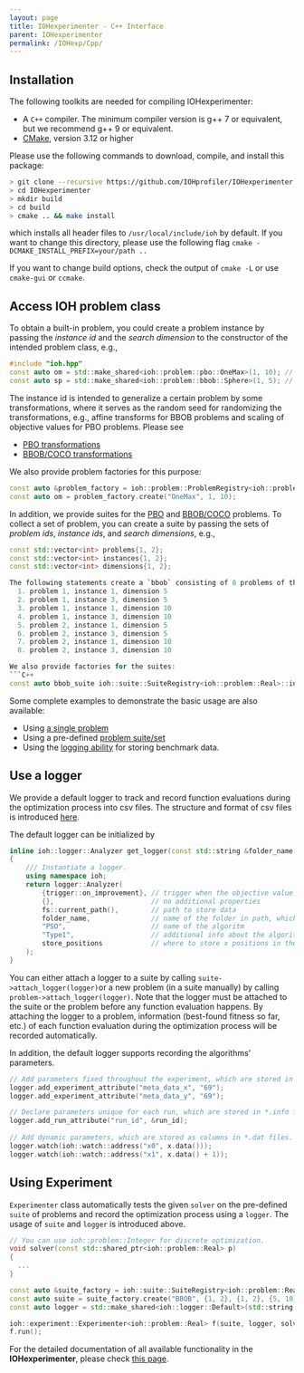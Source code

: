 ```yaml
---
layout: page
title: IOHexperimenter - C++ Interface
parent: IOHexperimenter
permalink: /IOHexp/Cpp/
--- 
```


## Installation

The following toolkits are needed for compiling IOHexperimenter:

* A `C++` compiler. The minimum compiler version is g++ 7 or equivalent, but we recommend g++ 9 or equivalent.
* [CMake](https://cmake.org), version 3.12 or higher

Please use the following commands to download, compile, and install this package:

```sh
> git clone --recursive https://github.com/IOHprofiler/IOHexperimenter.git
> cd IOHexperimenter
> mkdir build
> cd build
> cmake .. && make install
```

which installs all header files to `/usr/local/include/ioh` by default.
If you want to change this directory, please use the following flag `cmake -DCMAKE_INSTALL_PREFIX=your/path ..`

If you want to change build options, check the output of `cmake -L` or use `cmake-gui` or `ccmake`.


<a name="using-individual-problems"></a>
## Access IOH problem class

To obtain a built-in problem, you could create a problem instance by passing the
*instance id* and the *search dimension* to the constructor of the intended problem class, e.g.,

```C++
#include "ioh.hpp"
const auto om = std::make_shared<ioh::problem::pbo::OneMax>(1, 10); // PBO problem: instance 1, dim 10
const auto sp = std::make_shared<ioh::problem::bbob::Sphere>(1, 5); // BBOB problem: instance 1, dim 5
```

The instance id is intended to generalize a certain problem by some transformations, where
it serves as the random seed for randomizing the transformations, e.g., affine
transforms for BBOB problems and scaling of objective values for PBO problems. Please see

* [PBO transformations](https://iohprofiler.github.io/IOHproblem/)
* [BBOB/COCO transformations](https://coco.gforge.inria.fr/downloads/download16.00/bbobdocfunctions.pdf)

We also provide problem factories for this purpose:

```C++
const auto &problem_factory = ioh::problem::ProblemRegistry<ioh::problem::Integer>::instance();
const auto om = problem_factory.create("OneMax", 1, 10);
```

In addition, we provide suites for the [PBO](https://iohprofiler.github.io/IOHproblem/) and [BBOB/COCO](https://github.com/numbbo/coco) problems. To collect a set of problem, you can create a suite by passing the sets of *problem ids*, *instance ids*, and *search dimensions*, e.g.,

```C++
const std::vector<int> problems{1, 2};
const std::vector<int> instances{1, 2};
const std::vector<int> dimensions{1, 2};

The following statements create a `bbob` consisting of 8 problems of the BBOB suite:
  1. problem 1, instance 1, dimension 5
  2. problem 1, instance 3, dimension 5
  3. problem 1, instance 1, dimension 10
  4. problem 1, instance 3, dimension 10
  5. problem 2, instance 1, dimension 5
  6. problem 2, instance 3, dimension 5
  7. problem 2, instance 1, dimension 10
  8. problem 2, instance 3, dimension 10

We also provide factories for the suites:
```C++
const auto bbob_suite ioh::suite::SuiteRegistry<ioh::problem::Real>::instance().create("BBOB", problems, instances, dimensions);
```

Some complete examples to demonstrate the basic usage are also available:

* Using [a single problem](https://github.com/IOHprofiler/IOHexperimenter/blob/master/example/problem_example.h)
* Using a pre-defined [problem suite/set](https://github.com/IOHprofiler/IOHexperimenter/blob/master/example/suite_example.h)
* Using the [logging ability](https://github.com/IOHprofiler/IOHexperimenter/blob/master/example/logger_example.h) for storing benchmark data.

<a name = "using-logger"></a>
## Use a logger

We provide a default logger to track and record function evaluations during the optimization process into csv files. The structure and format of csv files is introduced [here](https://dl.acm.org/doi/10.1145/3510426).

The default logger can be initialized by

```cpp
inline ioh::logger::Analyzer get_logger(const std::string &folder_name = "logger_example", const bool store_positions = false)
{
    /// Instantiate a logger.
    using namespace ioh;
    return logger::Analyzer(
        {trigger::on_improvement}, // trigger when the objective value improves
        {},                        // no additional properties 
        fs::current_path(),        // path to store data
        folder_name,               // name of the folder in path, which will be newly created
        "PSO",                     // name of the algoritm 
        "Type1",                   // additional info about the algorithm              
        store_positions            // where to store x positions in the data files 
    );
}
```

You can either attach a logger to a suite by calling ```suite->attach_logger(logger)```or a new problem (in a suite manually) by calling ```problem->attach_logger(logger)```.
Note that the logger must be attached to the suite or the problem before any function evaluation happens.
By attaching the logger to a problem, information (best-found fitness so far, etc.) of each function evaluation during the optimization process will be recorded automatically.

In addition, the default logger supports recording the algorithms' parameters.

```cpp
// Add parameters fixed throughout the experiment, which are stored in *.info files.
logger.add_experiment_attribute("meta_data_x", "69");
logger.add_experiment_attribute("meta_data_y", "69");

// Declare parameters unique for each run, which are stored in *.info files.
logger.add_run_attribute("run_id", &run_id);
    
// Add dynamic parameters, which are stored as columns in *.dat files. 
logger.watch(ioh::watch::address("x0", x.data()));
logger.watch(ioh::watch::address("x1", x.data() + 1));
```

<a name = "using-exp"></a>
## Using Experiment

`Experimenter` class automatically tests the given `solver` on the pre-defined `suite` of problems and record the optimization process using a `logger`. The usage of `suite` and `logger` is introduced above.

```cpp
// You can use ioh::problem::Integer for discrete optimization.
void solver(const std::shared_ptr<ioh::problem::Real> p)
{
  ...
}

const auto &suite_factory = ioh::suite::SuiteRegistry<ioh::problem::Real>::instance();
const auto suite = suite_factory.create("BBOB", {1, 2}, {1, 2}, {5, 10});
const auto logger = std::make_shared<ioh::logger::Default>(std::string("logger-experimenter"));

ioh::experiment::Experimenter<ioh::problem::Real> f(suite, logger, solver, 10);
f.run();
```

For the detailed documentation of all available functionality in the __IOHexperimenter__, please check [this page](https://iohprofiler.github.io/IOHexperimenter/).
